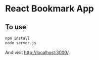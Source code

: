 
# React Bookmark App


## To use

```sh
npm install
node server.js
```

And visit <http://localhost:3000/>.
